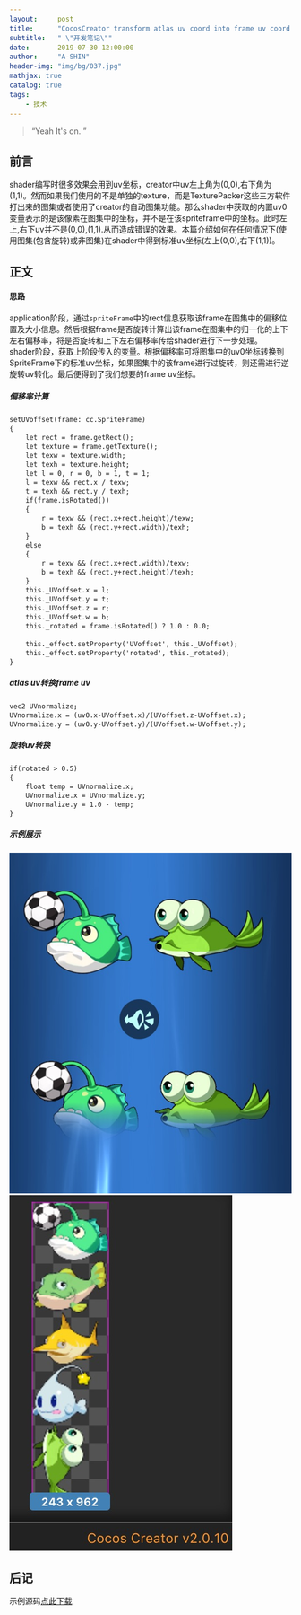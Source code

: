```yaml
---
layout:     post
title:      "CocosCreator transform atlas uv coord into frame uv coord in shader"
subtitle:   " \"开发笔记\""
date:       2019-07-30 12:00:00
author:     "A-SHIN"
header-img: "img/bg/037.jpg"
mathjax: true
catalog: true
tags:
    - 技术
---
```


> “Yeah It's on. ”

## 前言  
shader编写时很多效果会用到uv坐标，creator中uv左上角为(0,0),右下角为(1,1)。然而如果我们使用的不是单独的texture，而是TexturePacker这些三方软件打出来的图集或者使用了creator的自动图集功能。那么shader中获取的内置uv0变量表示的是该像素在图集中的坐标，并不是在该spriteframe中的坐标。此时左上,右下uv并不是(0,0),(1,1).从而造成错误的效果。本篇介绍如何在任何情况下(使用图集(包含旋转)或非图集)在shader中得到标准uv坐标(左上(0,0),右下(1,1))。

## 正文  
#### 思路  
application阶段，通过`spriteFrame`中的rect信息获取该frame在图集中的偏移位置及大小信息。然后根据frame是否旋转计算出该frame在图集中的归一化的上下左右偏移率，将是否旋转和上下左右偏移率传给shader进行下一步处理。  
shader阶段，获取上阶段传入的变量。根据偏移率可将图集中的uv0坐标转换到SpriteFrame下的标准uv坐标，如果图集中的该frame进行过旋转，则还需进行逆旋转uv转化。最后便得到了我们想要的frame uv坐标。  

##### 偏移率计算
```
setUVoffset(frame: cc.SpriteFrame)
{
    let rect = frame.getRect();
    let texture = frame.getTexture();
    let texw = texture.width;
    let texh = texture.height;
    let l = 0, r = 0, b = 1, t = 1;
    l = texw && rect.x / texw;
    t = texh && rect.y / texh;
    if(frame.isRotated())
    {
        r = texw && (rect.x+rect.height)/texw;
        b = texh && (rect.y+rect.width)/texh;
    }
    else
    {
        r = texw && (rect.x+rect.width)/texw;
        b = texh && (rect.y+rect.height)/texh;
    }
    this._UVoffset.x = l;
    this._UVoffset.y = t;
    this._UVoffset.z = r;
    this._UVoffset.w = b;
    this._rotated = frame.isRotated() ? 1.0 : 0.0;
    
    this._effect.setProperty('UVoffset', this._UVoffset);
    this._effect.setProperty('rotated', this._rotated);
}
```

##### atlas uv转换frame uv
```
vec2 UVnormalize;
UVnormalize.x = (uv0.x-UVoffset.x)/(UVoffset.z-UVoffset.x);
UVnormalize.y = (uv0.y-UVoffset.y)/(UVoffset.w-UVoffset.y);
```

##### 旋转uv转换
```
if(rotated > 0.5)
{
    float temp = UVnormalize.x;
    UVnormalize.x = UVnormalize.y;
    UVnormalize.y = 1.0 - temp;
}
```

##### 示例展示
<img class="shadow" src="/img/in-post/uvNormalize/1.png" width="628">  
<img class="shadow" src="/img/in-post/uvNormalize/2.png" width="398">  

## 后记  
示例源码[点此下载](https://github.com/huangx916/GameplayFramework/tree/master/assets/scripts/shader)